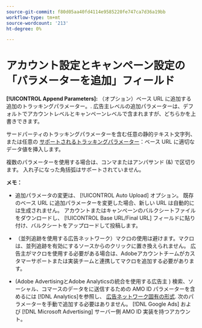 ```yaml
---
source-git-commit: f80d05aa40fd4114e9585220fe747ca7d36a19bb
workflow-type: tm+mt
source-wordcount: '213'
ht-degree: 0%

---
```

# アカウント設定とキャンペーン設定の「パラメーターを追加」フィールド

**[!UICONTROL Append Parameters]:** （オプション）ベース URL に追加する追加のトラッキングパラメーター。<!-- When account uses setting append_param_to_tt_fus, then we add append parameters to the tracking templates OR the landing page suffixes instead (not sure how we determine which) -->. 広告主レベルの追加パラメーターは、デフォルトでアカウントレベルとキャンペーンレベルで含まれますが、どちらかを上書きできます。

サードパーティのトラッキングパラメーターを含む任意の静的テキスト文字列、または任意の [サポートされるトラッキングパラメーター](/help/search-social-commerce/tracking/click-tracking-urls-optional-parameters.md)：ベース URL に適切なデータ値を挿入します。

複数のパラメーターを使用する場合は、コンマまたはアンパサンド (&amp;) で区切ります。 入れ子になった角括弧はサポートされていません。

**メモ：**

* 追加パラメータの変更は、 [!UICONTROL Auto Upload] オプション。 既存のベース URL に追加パラメーターを変更した場合、新しい URL は自動的には生成されません。 アカウントまたはキャンペーンのバルクシートファイルをダウンロードし、 [!UICONTROL Base URL/Final URL] フィールドに貼り付け、バルクシートをアップロードして投稿します。

* （並列追跡を使用する広告ネットワーク）マクロの使用は避けます。マクロは、並列追跡を有効にするソースからのクリックに置き換えられません。 広告主がマクロを使用する必要がある場合は、Adobeアカウントチームがカスタマーサポートまたは実装チームと連携してマクロを追加する必要があります。

* (Adobe AdvertisingとAdobe Analyticsの統合を使用する広告主 ) 検索、ソーシャル、コマースのデータをに送信するための AMO ID パラメーターを含めるには [!DNL Analytics]を参照し、 [広告ネットワーク固有の形式](/help/search-social-commerce/tracking/skwcid-tracking-parameter.md). 次のパラメーターを手動で追加する必要はありません。 [!DNL Google Ads] および [!DNL Microsoft Advertising] サーバー側 AMO ID 実装を持つアカウント。
